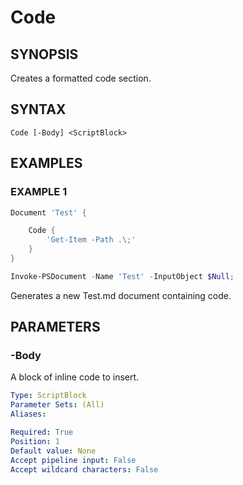 
# Code

## SYNOPSIS
Creates a formatted code section.

## SYNTAX

```
Code [-Body] <ScriptBlock>
```

## EXAMPLES

### EXAMPLE 1

```powershell
Document 'Test' {

    Code {
        'Get-Item -Path .\;'
    }
}

Invoke-PSDocument -Name 'Test' -InputObject $Null;
```

Generates a new Test.md document containing code.

## PARAMETERS

### -Body
A block of inline code to insert.

```yaml
Type: ScriptBlock
Parameter Sets: (All)
Aliases: 

Required: True
Position: 1
Default value: None
Accept pipeline input: False
Accept wildcard characters: False
```

